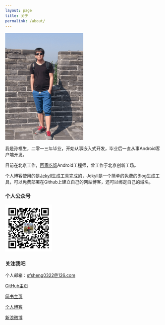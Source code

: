 ```yaml
---
layout: page
title: 关于
permalink: /about/
---
```


<img src="/assets/about_me.png" style="width: 50%;">

我是孙福生，二零一三年毕业，开始从事嵌入式开发，毕业后一直从事Android客户端开发。

目前在北京工作，[回家吃饭](http://www.jiashuangkuaizi.com/)Android工程师，曾工作于北京创新工场。

个人博客使用的是[Jekyll](http://jekyll.bootcss.com/)生成工具完成的，Jekyll是一个简单的免费的Blog生成工具，可以免费部署在Github上建立自己的网站博客，还可以绑定自己的域名。


### 个人公众号

<img src="/assets/icon1/微信公众号15.jpg" style="width: 30%;">


### 关注我吧

个人邮箱：sfsheng0322@126.com

[GitHub主页](https://github.com/sfsheng0322)

[简书主页](http://www.jianshu.com/users/88509e7e2ed1/latest_articles)

[个人博客](http://sunfusheng.com/)

[新浪微博](http://weibo.com/u/3852192525)
